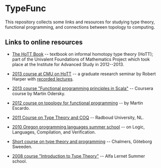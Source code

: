 TypeFunc
========
This repository collects some links and resources for studying type theory, functional programming, and connections between topology to computing.

Links to online resources
-------------------------
+ [The HoTT Book][] -- textbook on informal homotopy type theory (HoTT); part of the Univalent Foundations of Mathematics Project which took place at the Institute for Advanced Study in 2012--2013.

+ [2013 course at CMU on HoTT][] -- a graduate research seminar by Robert Harper with [recorded lectures][].

+ [2013 course "Functional programming principles in Scala"][] -- Coursera course by Martin Odersky.

+ [2012 course on topology for functional programming][] -- by Martin Escardo.

+ [2011 Course on Type Theory and COQ][] -- Radboud University, NL.

+ [2010 Oregon programming languages summer school][] -- on Logic, Languages, Compilation, and Verification.

+ [Short course on type theory and programming][] -- Chalmers, Göteborg Sweeden.

+ [2008 course "Introduction to Type Theory"][] -- Alfa Lernet Summer school.


[The HoTT Book]: https://github.com/HoTT/book
[2013 course at CMU on HoTT]: http://www.cs.cmu.edu/~rwh/courses/hott/
[recorded lectures]: http://scs.hosted.panopto.com/Panopto/Pages/Sessions/List.aspx#folderID="07756bb0-b872-4a4a-95b1-b77ad206dab3"
[2011 Course on Type Theory and COQ]: http://www.cs.ru.nl/~freek/courses/tt-2011/
[2010 Oregon Programming Languages Summer School]: http://www.cs.uoregon.edu/research/summerschool/summer10/curriculum.html
[Short course on type theory and programming]: http://www.cse.chalmers.se/~bengt/course/typetheory-oneweek.html
[2013 course "Functional programming principles in Scala"]: https://www.coursera.org/course/progfun
[2012 course on topology for functional programming]: http://www.cs.bham.ac.uk/~mhe/.talks/EWSCS2012/
[2008 course "Introduction to Type Theory"]: http://www.cs.ru.nl/~herman/Uruguay2008SummerSchool.html

